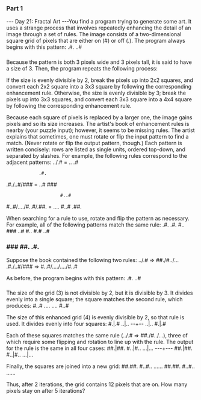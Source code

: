 ### Part 1

--- Day 21: Fractal Art ---You find a program trying to generate some art. It uses a strange process that involves repeatedly enhancing the detail of an image through a set of rules.
The image consists of a two-dimensional square grid of pixels that are either on (#) or off (.). The program always begins with this pattern:
.#.
..#
###

Because the pattern is both 3 pixels wide and 3 pixels tall, it is said to have a size of 3.
Then, the program repeats the following process:

If the size is evenly divisible by 2, break the pixels up into 2x2 squares, and convert each 2x2 square into a 3x3 square by following the corresponding enhancement rule.
Otherwise, the size is evenly divisible by 3; break the pixels up into 3x3 squares, and convert each 3x3 square into a 4x4 square by following the corresponding enhancement rule.

Because each square of pixels is replaced by a larger one, the image gains pixels and so its size increases.
The artist's book of enhancement rules is nearby (your puzzle input); however, it seems to be missing rules.  The artist explains that sometimes, one must rotate or flip the input pattern to find a match. (Never rotate or flip the output pattern, though.) Each pattern is written concisely: rows are listed as single units, ordered top-down, and separated by slashes. For example, the following rules correspond to the adjacent patterns:
../.#  =  ..
          .#

                .#.
.#./..#/###  =  ..#
                ###

                        #..#
#..#/..../#..#/.##.  =  ....
                        #..#
                        .##.

When searching for a rule to use, rotate and flip the pattern as necessary.  For example, all of the following patterns match the same rule:
.#.   .#.   #..   ###
..#   #..   #.#   ..#
###   ###   ##.   .#.

Suppose the book contained the following two rules:
../.# => ##./#../...
.#./..#/### => #..#/..../..../#..#

As before, the program begins with this pattern:
.#.
..#
###

The size of the grid (3) is not divisible by 2, but it is divisible by 3. It divides evenly into a single square; the square matches the second rule, which produces:
#..#
....
....
#..#

The size of this enhanced grid (4) is evenly divisible by 2, so that rule is used. It divides evenly into four squares:
#.|.#
..|..
--+--
..|..
#.|.#

Each of these squares matches the same rule (../.# => ##./#../...), three of which require some flipping and rotation to line up with the rule. The output for the rule is the same in all four cases:
##.|##.
#..|#..
...|...
---+---
##.|##.
#..|#..
...|...

Finally, the squares are joined into a new grid:
##.##.
#..#..
......
##.##.
#..#..
......

Thus, after 2 iterations, the grid contains 12 pixels that are on.
How many pixels stay on after 5 iterations?
